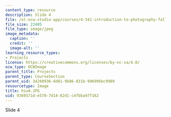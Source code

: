 ```yaml
---
content_type: resource
description: Slide 4
file: /ol-ocw-studio-app/courses/4-341-introduction-to-photography-fall-2002/9369571de5787d1482d1c4fbba97f162_hsu4.JPG
file_size: 22405
file_type: image/jpeg
image_metadata:
  caption: ''
  credit: ''
  image-alt: ''
learning_resource_types:
- Projects
license: https://creativecommons.org/licenses/by-nc-sa/4.0/
ocw_type: OCWImage
parent_title: Projects
parent_type: CourseSection
parent_uid: 34260936-dd81-9b86-831b-996996bc9909
resourcetype: Image
title: hsu4.JPG
uid: 9369571d-e578-7d14-82d1-c4fbba97f162
---
```

Slide 4
